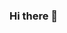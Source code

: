 ### Hi there 👋

<!--
**y93r/y93r** is a ✨ _special_ ✨ repository because its `README.md` (this file) appears on your GitHub profile.

<i class="devicon-jupyter-plain-wordmark colored"></>
<i class="devicon-python-plain-wordmark colored"></i>
<i class="devicon-anaconda-original-wordmark colored"></i>



